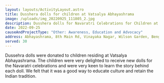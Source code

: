 ```yaml
---
layout: layouts/ActivityLayout.astro
title: Dusshera dolls for children at Vatsalya Abhayashrama
image: /uploads/img_20220925_111805_2.jpg
description: Dusshera dolls for Navaratri Celebrations for Children at Vatsalya Abhayashrama
date: 2022-09-25
causeAndProjectType: "Other: Awareness, Education and Advocacy"
address: Abhayashrama, 8th Main Rd, Vinayaka Nagar, Wilson Garden, Bengaluru
served: 30
---
```

Dussehra dolls were donated to children residing at Vatsalya Abhayashrama. The children were very delighted to receive new dolls for the Navaratri celebrations and were very keen to learn the story behind each doll. We felt that it was a good way to educate culture and retain the Indian tradition.